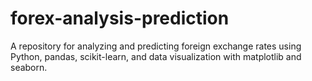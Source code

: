 # forex-analysis-prediction
 A repository for analyzing and predicting foreign exchange rates using Python, pandas, scikit-learn, and data visualization with matplotlib and seaborn.
